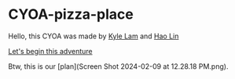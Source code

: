 # CYOA-pizza-place

Hello, this CYOA was made by [Kyle Lam](https://github.com/kylel3769) and [Hao Lin](https://github.com/haol0946)

[Let's begin this adventure](start-of-your-shift.md/start.md)

Btw, this is our [plan](Screen Shot 2024-02-09 at 12.28.18 PM.png).
